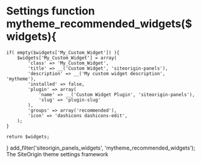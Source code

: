 # Settings function mytheme_recommended_widgets($widgets){
    if( empty($widgets['My_Custom_Widget']) ){
        $widgets['My_Custom_Widget'] = array(
            'class' => 'My_Custom_Widget',
            'title' => __('Custom Widget', 'siteorigin-panels'),
            'description' => __('My custom widget description', 'mytheme'),
            'installed' => false,
            'plugin' => array(
                'name' => __('Custom Widget Plugin', 'siteorigin-panels'),
                'slug' => 'plugin-slug'
            ),
            'groups' => array('recommended'),
            'icon' => 'dashicons dashicons-edit',
        );
    }

    return $widgets;
}
add_filter('siteorigin_panels_widgets', 'mytheme_recommended_widgets');
The SiteOrigin theme settings framework
